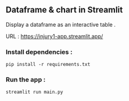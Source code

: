 ## Dataframe & chart in Streamlit

Display a dataframe as an interactive table .

URL : https://injury1-app.streamlit.app/

### Install dependencies :
```
pip install -r requirements.txt
```
### Run the app :  
```
streamlit run main.py
```
